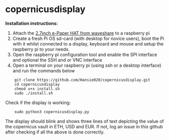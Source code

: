 # copernicusdisplay

**Installation instructions:**
1. Attach the [2.7inch e-Paper HAT from waveshare](https://www.waveshare.com/product/displays/e-paper/epaper-2/2.7inch-e-paper-hat.htm) to a raspberry pi
2. Create a fresh Pi OS sd-card (with desktop for novice users), boot the Pi with it whilst connected to a display, keyboard and mouse and setup the raspberry pi to your needs.
1. Open the raspberry pi configuration tool and enable the SPI interface and optional the SSH and or VNC interface
1. Open a terminal on your raspberry pi (using ssh or a desktop interface) and run the commands below
```
    git clone https://github.com/Hansie020/copernicusdisplay.git
    cd copernicusdisplay
    chmod u+x install.sh
    sudo ./install.sh
```
Check if the display is working:
```
    sudo python3 copernicusdisplay.py
```
The display should blink and shows three lines of text depicting the value of the copernicus vault in ETH, USD and EUR. If not, log an issue in this github after checking if all the above is done correctly.

